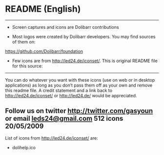 # README (English)
--------------------------------


* Screen captures and icons are Dolibarr contributions


* Most logos were created by Dolibarr developers. You may find sources of them on:

https://github.com/Dolibarr/foundation


* Few icons are from http://led24.de/iconset/. This is original README file for this source:
-------------------------------------------------------
You can do whatever you want with these icons (use on web or in desktop applications) as long as you don’t pass them off as your own and remove this readme file. A credit statement and a link back to
http://led24.de/iconset/ or http://led24.de/ would be appreciated.

Follow us on twitter http://twitter.com/gasyoun or email leds24@gmail.com
512 icons 20/05/2009
-------------------------------------------------------
List of icons from http://led24.de/iconset/ are:
- dolihelp.ico
